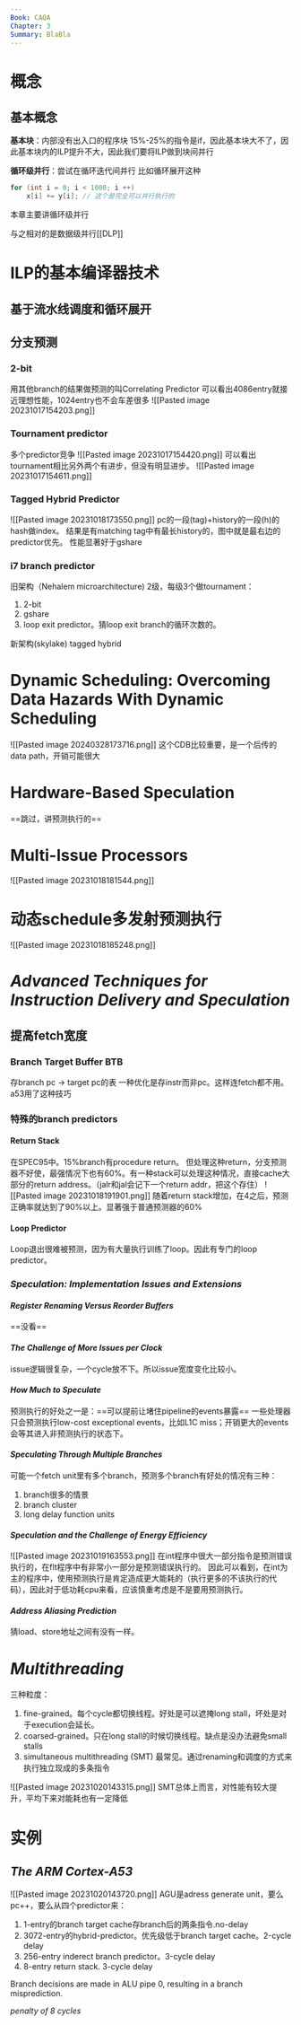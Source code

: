 ```yaml
---
Book: CAQA
Chapter: 3
Summary: BlaBla
---
```

# 概念
## 基本概念
**基本块**：内部没有出入口的程序块
15%-25%的指令是if，因此基本块大不了，因此基本块内的ILP提升不大，因此我们要将ILP做到块间并行

**循环级并行**：尝试在循环迭代间并行
比如循环展开这种
```cpp
for (int i = 0; i < 1000; i ++)
	x[i] += y[i]; // 这个是完全可以并行执行的
```
本章主要讲循环级并行

与之相对的是数据级并行[[DLP]]


# ILP的基本编译器技术
## 基于流水线调度和循环展开

## 分支预测
### 2-bit
用其他branch的结果做预测的叫Correlating Predictor
可以看出4086entry就接近理想性能，1024entry也不会车差很多
![[Pasted image 20231017154203.png]]

### Tournament predictor
多个predictor竞争
![[Pasted image 20231017154420.png]]
可以看出tournament相比另外两个有进步，但没有明显进步。
![[Pasted image 20231017154611.png]]
### Tagged Hybrid Predictor
![[Pasted image 20231018173550.png]]
pc的一段(tag)+history的一段(h)的hash做index。
结果是有matching tag中有最长history的，图中就是最右边的predictor优先。
性能显著好于gshare

### i7 branch predictor
旧架构（Nehalem microarchitecture) 2级，每级3个做tournament：
1. 2-bit
2. gshare
3. loop exit predictor。猜loop exit branch的循环次数的。

新架构(skylake) tagged hybrid

# Dynamic Scheduling: Overcoming Data Hazards With Dynamic Scheduling

![[Pasted image 20240328173716.png]]
 这个CDB比较重要，是一个后传的data path，开销可能很大

# Hardware-Based Speculation
==跳过，讲预测执行的==

# Multi-Issue Processors
![[Pasted image 20231018181544.png]]

# 动态schedule多发射预测执行
![[Pasted image 20231018185248.png]]

# _Advanced Techniques for Instruction Delivery and Speculation_

## 提高fetch宽度
### Branch Target Buffer BTB
存branch pc -> target pc的表
一种优化是存instr而非pc。这样连fetch都不用。a53用了这种技巧

### 特殊的branch predictors
#### Return Stack
在SPEC95中。15%branch有procedure return。
但处理这种return，分支预测器不好使，最强情况下也有60%。有一种stack可以处理这种情况，直接cache大部分的return address。（jalr和jal会记下一个return addr，把这个存住）
![[Pasted image 20231018191901.png]]
随着return stack增加，在4之后，预测正确率就达到了90%以上。显著强于普通预测器的60%
#### Loop Predictor
Loop退出很难被预测，因为有大量执行训练了loop。因此有专门的loop predictor。

### _Speculation: Implementation Issues and Extensions_
#### _Register Renaming Versus Reorder Buffers_
==没看==

#### _The Challenge of More Issues per Clock_
issue逻辑很复杂，一个cycle放不下。所以issue宽度变化比较小。

#### _How Much to Speculate_
预测执行的好处之一是：==可以提前让堵住pipeline的events暴露==
一些处理器只会预测执行low-cost exceptional events，比如L1C miss；开销更大的events会等其进入非预测执行的状态下。

#### _Speculating Through Multiple Branches_
可能一个fetch unit里有多个branch，预测多个branch有好处的情况有三种：
1. branch很多的情景
2. branch cluster
3. long delay function units

#### _Speculation and the Challenge of Energy Efficiency_
![[Pasted image 20231019163553.png]]
在int程序中很大一部分指令是预测错误执行的，在flt程序中有非常小一部分是预测错误执行的。
因此可以看到，在int为主的程序中，使用预测执行是肯定造成更大能耗的（执行更多的不该执行的代码），因此对于低功耗cpu来看，应该慎重考虑是不是要用预测执行。

#### _Address Aliasing Prediction_
猜load、store地址之间有没有一样。

# _Multithreading_
三种粒度：
1. fine-grained。每个cycle都切换线程。好处是可以遮掩long stall，坏处是对于execution会延长。
2. coarsed-grained。只在long stall的时候切换线程。缺点是没办法避免small stalls
3. simultaneous multithreading (SMT) 最常见。通过renaming和调度的方式来执行独立现成的多条指令

![[Pasted image 20231020143315.png]]
SMT总体上而言，对性能有较大提升，平均下来对能耗也有一定降低

# 实例
## _The ARM Cortex-A53_
![[Pasted image 20231020143720.png]]
AGU是adress generate unit，要么pc++，要么从四个predictor来：
1. 1-entry的branch target cache存branch后的两条指令.no-delay
2. 3072-entry的hybrid-predictor。优先级低于branch target cache。2-cycle delay
3. 256-entry inderect branch predictor。3-cycle delay
4. 8-entry return stack. 3-cycle delay

Branch decisions are made in ALU pipe 0, resulting in a branch misprediction. 



_penalty of 8 cycles_


